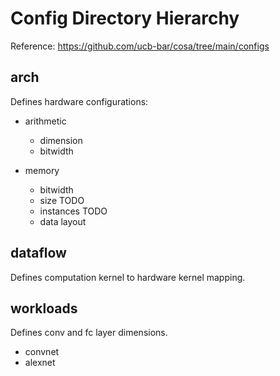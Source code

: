 # Config Directory Hierarchy

Reference: https://github.com/ucb-bar/cosa/tree/main/configs

## arch

Defines hardware configurations:

- arithmetic

  - dimension
  - bitwidth
- memory

  - bitwidth
  - size TODO
  - instances TODO
  - data layout

## dataflow

Defines computation kernel to hardware kernel mapping.

## workloads

Defines conv and fc layer dimensions.

- convnet
- alexnet
